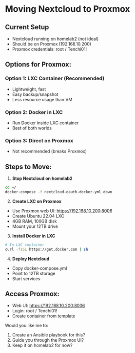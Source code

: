 # Moving Nextcloud to Proxmox

## Current Setup
- Nextcloud running on homelab2 (not ideal)
- Should be on Proxmox (192.168.10.200)
- Proxmox credentials: root / Tenchi01!

## Options for Proxmox:

### Option 1: LXC Container (Recommended)
- Lightweight, fast
- Easy backup/snapshot
- Less resource usage than VM

### Option 2: Docker in LXC
- Run Docker inside LXC container
- Best of both worlds

### Option 3: Direct on Proxmox
- Not recommended (breaks Proxmox)

## Steps to Move:

1. **Stop Nextcloud on homelab2**
```bash
cd ~/
docker-compose -f nextcloud-oauth-docker.yml down
```

2. **Create LXC on Proxmox**
- Use Proxmox web UI: https://192.168.10.200:8006
- Create Ubuntu 22.04 LXC
- 4GB RAM, 100GB disk
- Mount your 12TB drive

3. **Install Docker in LXC**
```bash
# In LXC container
curl -fsSL https://get.docker.com | sh
```

4. **Deploy Nextcloud**
- Copy docker-compose.yml
- Point to 12TB storage
- Start services

## Access Proxmox:
- Web UI: https://192.168.10.200:8006
- Login: root / Tenchi01!
- Create container from template

Would you like me to:
1. Create an Ansible playbook for this?
2. Guide you through the Proxmox UI?
3. Keep it on homelab2 for now?